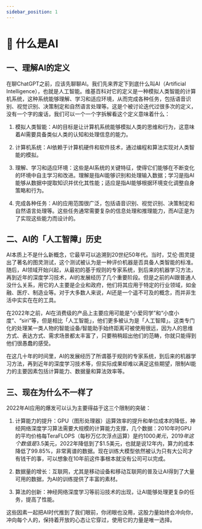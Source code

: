 ```yaml
---
sidebar_position: 1
---
```


# 🧠 什么是AI


## 一、理解AI的定义

在聊ChatGPT之前，应该先聊聊AI。我们先来界定下到底什么叫AI（Artificial Intelligence），也就是人工智能。维基百科对它的定义是一种模拟人类智能的计算机系统，这种系统能够理解、学习和适应环境，从而完成各种任务，包括语音识别、视觉识别、决策制定和自然语言处理等。这是个被讨论迭代过很多次的定义，没有一个字的废话，我们可以一个一个字拆解看这个定义意味着什么：

1. 模拟人类智能：AI的目标是让计算机系统能够模拟人类的思维和行为，这意味着AI需要具备类似人类的认知和处理信息的能力。

2. 计算机系统：AI依赖于计算机硬件和软件技术，通过编程和算法实现对人类智能的模拟。

3. 理解、学习和适应环境：这些是AI系统的关键特征，使得它们能够在不断变化的环境中自主学习和改进。理解是指AI能够识别和处理输入数据；学习是指AI能够从数据中提取知识并优化其性能；适应是指AI能够根据环境变化调整自身策略和行为。

4. 完成各种任务：AI的应用范围很广泛，包括语音识别、视觉识别、决策制定和自然语言处理等。这些任务通常需要复杂的信息处理和推理能力，而AI正是为了实现这些能力而设计的。

## 二、AI的「人工智障」历史

AI本质上不是什么新概念，它最早可以追溯到20世纪50年代。当时，艾伦·图灵提出了著名的图灵测试，这个测试被认为是一种评价机器是否具备人类智能的标准。随后，AI领域开始兴起，从最初的基于规则的专家系统，到后来的机器学习方法，再到近年的深度学习技术，AI的发展经历了几个重要阶段。但是之前的AI跟普通人没什么关系，用它的人主要是企业和政府，他们将其应用于特定的行业领域，如金融、医疗、制造业等。对于大多数人来说，AI还是一个遥不可及的概念，而并非生活中实实在在的工具。

在2022年之前，AI在消费级的产品上主要应用可能是“小爱同学”和“小度小度”、“siri”等，但是相比「人工智能」，他们更多被认为是「人工智障」。这类专门化的处理某一类人物的智能设备/智能助手始终距离可被使用很远，因为人的思维方式、表达方式、需求场景都太丰富了，只要稍稍超出他们的范畴，你就只能得到他们很愚蠢的感受。

在这几十年的时间里，AI的发展经历了所谓基于规则的专家系统，到后来的机器学习方法，再到近年的深度学习技术等，但实际成果却难以满足这些期望，限制AI能力的主要因素包括计算能力、数据量和算法效率等。

## 三、现在为什么不一样了

2022年AI应用的爆发可以认为主要得益于这三个限制的突破：

1. 计算能力的提升：GPU（图形处理器）运算效率的提升和单位成本的降低，神经网络深度学习算法需要大规模的计算能力支撑，几个数据：2010年时GPU的平均价格每TeraFLOPS（每秒万亿次浮点运算）是约$1000美元，2019年这个数值是$3.5美元，2022年降低到了$1.5美元，也就是说12年内，算力的成本降低了99.85%，非常离谱的数据。现在训练大模型依然被认为只有大公司才有钱干的事，可以想象在10年前这件事根本就没有公司可以完成。

2. 数据量的增长：互联网，尤其是移动设备和移动互联网的普及让AI得到了大量可用的数据，为AI的训练提供了丰富的素材。

3. 算法的创新：神经网络深度学习等前沿技术的出现，让AI能够处理更复杂的任务，提高了性能。

这些因素一起把AI时代推到了我们眼前，你闭眼也没用，这股力量始终会冲向你，冲向每个人的，保持着开放的心态让它穿过，使用它的力量是唯一选择。